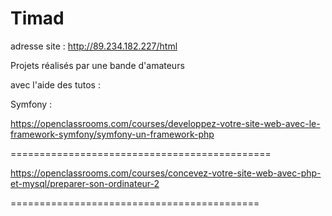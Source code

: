 # Timad

adresse site :
http://89.234.182.227/html

Projets réalisés par une bande d'amateurs

avec l'aide des tutos :

Symfony :

https://openclassrooms.com/courses/developpez-votre-site-web-avec-le-framework-symfony/symfony-un-framework-php


=============================================

https://openclassrooms.com/courses/concevez-votre-site-web-avec-php-et-mysql/preparer-son-ordinateur-2

===========================================
